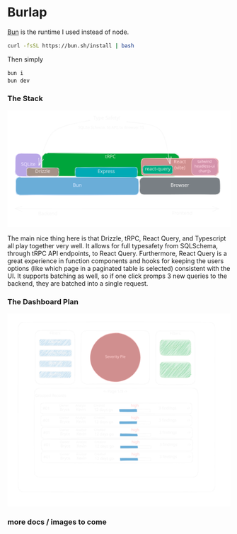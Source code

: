 # Burlap

[Bun](https://bun.sh) is the runtime I used instead of node.
```sh
curl -fsSL https://bun.sh/install | bash
```

Then simply

```sh
bun i
bun dev
```

### The Stack

![the stack](public/stack.svg)

The main nice thing here is that Drizzle, tRPC, React Query, and Typescript all play together very well. It allows for full typesafety from SQLSchema, through tRPC API endpoints, to React Query. Furthermore, React Query is a great experience in function components and hooks for keeping the users options (like which page in a paginated table is selected) consistent with the UI. It supports batching as well, so if one click promps 3 new queries to the backend, they are batched into a single request.

### The Dashboard Plan

![the dashboard plan](public/diagram.svg)


### more docs / images to come